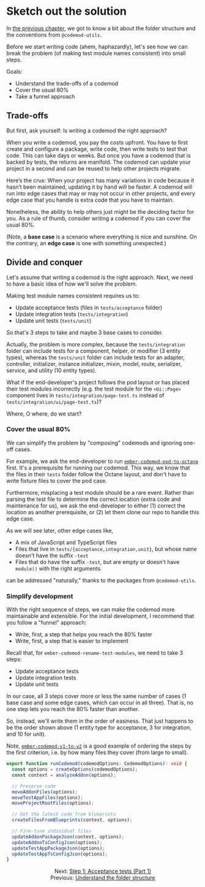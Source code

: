 # Sketch out the solution

In [the previous chapter](./02-understand-the-folder-structure.md), we got to know a bit about the folder structure and the conventions from `@codemod-utils`.

Before we start writing code (ahem, haphazardly), let's see how we can break the problem (of making test module names consistent) into small steps.

Goals:

- Understand the trade-offs of a codemod
- Cover the usual 80%
- Take a funnel approach


## Trade-offs

But first, ask yourself: Is writing a codemod the right approach?

When you write a codemod, you pay the costs upfront. You have to first create and configure a package, write code, then write tests to test that code. This can take days or weeks. But once you have a codemod that is backed by tests, the returns are manifold. The codemod can update your project in a second and can be reused to help other projects migrate.

Here’s the crux: When your project has many variations in code because it hasn’t been maintained, updating it by hand will be faster. A codemod will run into edge cases that may or may not occur in other projects, and every edge case that you handle is extra code that you have to maintain.

Nonetheless, the ability to help others just might be the deciding factor for you. As a rule of thumb, consider writing a codemod if you can cover the usual 80%.

(Note, a **base case** is a scenario where everything is nice and sunshine. On the contrary, an **edge case** is one with something unexpected.)


## Divide and conquer

Let's assume that writing a codemod is the right approach. Next, we need to have a basic idea of how we'll solve the problem.

Making test module names consistent requires us to:

- Update acceptance tests (files in `tests/acceptance` folder)
- Update integration tests (`tests/integration`)
- Update unit tests (`tests/unit`)

So that's 3 steps to take and maybe 3 base cases to consider.

Actually, the problem is more complex, because the `tests/integration` folder can include tests for a component, helper, or modifier (3 entity types), whereas the `tests/unit` folder can include tests for an adapter, controller, initializer, instance initializer, mixin, model, route, serializer, service, and utility (10 entity types).

What if the end-developer's project follows the pod layout or has placed their test modules incorrectly (e.g. the test module for the `<Ui::Page>` component lives in `tests/integration/page-test.ts` instead of `tests/integration/ui/page-test.ts`)?

Where, O where, do we start?


### Cover the usual 80%

We can simplify the problem by "composing" codemods and ignoring one-off cases.

For example, we ask the end-developer to run [`ember-codemod-pod-to-octane`](https://github.com/ijlee2/ember-codemod-pod-to-octane) first. It's a prerequisite for running our codemod. This way, we know that the files in their `tests` folder follow the Octane layout, and don't have to write fixture files to cover the pod case.

Furthermore, misplacing a test module should be a rare event. Rather than parsing the test file to determine the correct location (extra code and maintenance for us), we ask the end-developer to either (1) correct the location as another prerequisite, or (2) let them clone our repo to handle this edge case.

As we will see later, other edge cases like,

- A mix of JavaScript and TypeScript files
- Files that live in `tests/{acceptance,integration,unit}`, but whose name doesn't have the suffix `-test`
- Files that do have the suffix `-test`, but are empty or doesn't have `module()` with the right arguments

can be addressed "naturally," thanks to the packages from `@codemod-utils`.


### Simplify development

With the right sequence of steps, we can make the codemod more maintainable and extensible. For the initial development, I recommend that you follow a "funnel" approach:

- Write, first, a step that helps you reach the 80% faster
- Write, first, a step that is easier to implement

Recall that, for `ember-codemod-rename-test-modules`, we need to take 3 steps:

- Update acceptance tests
- Update integration tests
- Update unit tests

In our case, all 3 steps cover more or less the same number of cases (1 base case and some edge cases, which can occur in all three). That is, no one step lets you reach the 80% faster than another.

So, instead, we'll write them in the order of easiness. That just happens to be the order shown above (1 entity type for acceptance, 3 for integration, and 10 for unit).

Note, [`ember-codemod-v1-to-v2`](https://github.com/ijlee2/ember-codemod-v1-to-v2) is a good example of ordering the steps by the first criterion, i.e. by how many files they cover (from large to small).

```ts
export function runCodemod(codemodOptions: CodemodOptions): void {
  const options = createOptions(codemodOptions);
  const context = analyzeAddon(options);

  // Preserve code
  moveAddonFiles(options);
  moveTestAppFiles(options);
  moveProjectRootFiles(options);

  // Get the latest code from blueprints
  createFilesFromBlueprints(context, options);

  // Fine-tune individual files
  updateAddonPackageJson(context, options);
  updateAddonTsConfigJson(options);
  updateTestAppPackageJson(options);
  updateTestAppTsConfigJson(options);
}
```


<div align="center">
  <div>
    Next: <a href="./04-step-1-acceptance-tests-part-1.md">Step 1: Acceptance tests (Part 1)</a>
  </div>
  <div>
    Previous: <a href="./02-understand-the-folder-structure.md">Understand the folder structure</a>
  </div>
</div>
